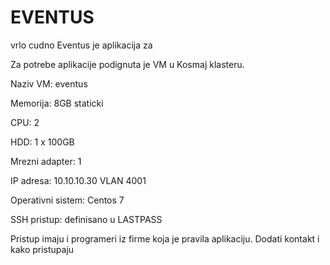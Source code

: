 # EVENTUS

vrlo cudno Eventus je aplikacija za 

Za potrebe aplikacije podignuta je VM u Kosmaj klasteru. 

Naziv VM: eventus

Memorija: 8GB staticki

CPU: 2 

HDD: 1 x 100GB

Mrezni adapter: 1 

IP adresa: 10.10.10.30 VLAN 4001

Operativni sistem: Centos 7

SSH pristup: definisano u LASTPASS

Pristup imaju i programeri iz firme koja je pravila aplikaciju. Dodati kontakt i kako pristupaju

